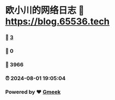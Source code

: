 # 欧小川的网络日志 :link: https://blog.65536.tech 
### :page_facing_up: [3](https://blog.65536.tech/tag.html) 
### :speech_balloon: 0 
### :hibiscus: 3966 
### :alarm_clock: 2024-08-01 19:05:04 
### Powered by :heart: [Gmeek](https://github.com/Meekdai/Gmeek)
